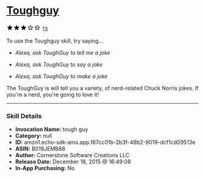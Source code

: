 # [Toughguy](http://alexa.amazon.com/#skills/amzn1.echo-sdk-ams.app.187cc01b-2b3f-48b2-9019-dcf1cd09513e)
![3 stars](../../images/ic_star_black_18dp_1x.png)![3 stars](../../images/ic_star_black_18dp_1x.png)![3 stars](../../images/ic_star_black_18dp_1x.png)![3 stars](../../images/ic_star_border_black_18dp_1x.png)![3 stars](../../images/ic_star_border_black_18dp_1x.png) 13

To use the Toughguy skill, try saying...

* *Alexa, ask ToughGuy to tell me a joke*

* *Alexa, ask ToughGuy to say a joke*

* *Alexa, ask ToughGuy to make a joke*

The ToughGuy is will tell you a variety, of nerd-related Chuck Norris jokes. If you're a nerd, you're going to love it!

***

### Skill Details

* **Invocation Name:** tough guy
* **Category:** null
* **ID:** amzn1.echo-sdk-ams.app.187cc01b-2b3f-48b2-9019-dcf1cd09513e
* **ASIN:** B019JEMB86
* **Author:** Cornerstone Software Creations LLC
* **Release Date:** December 18, 2015 @ 16:49:08
* **In-App Purchasing:** No
